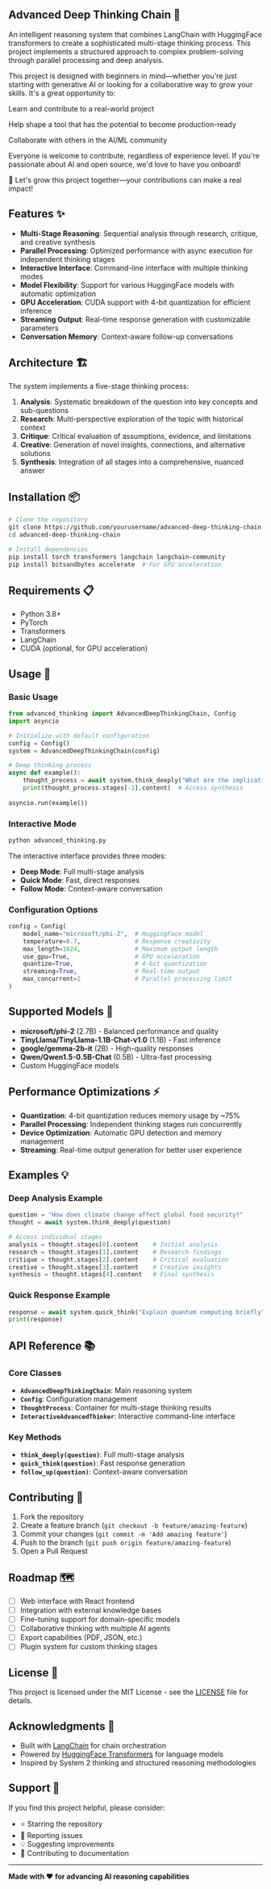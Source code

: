 ## Advanced Deep Thinking Chain 🧠

An intelligent reasoning system that combines LangChain with HuggingFace transformers to create a sophisticated multi-stage thinking process. This project implements a structured approach to complex problem-solving through parallel processing and deep analysis.

This project is designed with beginners in mind—whether you're just starting with generative AI or looking for a collaborative way to grow your skills. It's a great opportunity to:

Learn and contribute to a real-world project

Help shape a tool that has the potential to become production-ready

Collaborate with others in the AI/ML community

Everyone is welcome to contribute, regardless of experience level. If you're passionate about AI and open source, we'd love to have you onboard!

🌱 Let's grow this project together—your contributions can make a real impact!

## Features ✨

- **Multi-Stage Reasoning**: Sequential analysis through research, critique, and creative synthesis
- **Parallel Processing**: Optimized performance with async execution for independent thinking stages
- **Interactive Interface**: Command-line interface with multiple thinking modes
- **Model Flexibility**: Support for various HuggingFace models with automatic optimization
- **GPU Acceleration**: CUDA support with 4-bit quantization for efficient inference
- **Streaming Output**: Real-time response generation with customizable parameters
- **Conversation Memory**: Context-aware follow-up conversations

## Architecture 🏗️

The system implements a five-stage thinking process:

1. **Analysis**: Systematic breakdown of the question into key concepts and sub-questions
2. **Research**: Multi-perspective exploration of the topic with historical context
3. **Critique**: Critical evaluation of assumptions, evidence, and limitations
4. **Creative**: Generation of novel insights, connections, and alternative solutions
5. **Synthesis**: Integration of all stages into a comprehensive, nuanced answer

## Installation 📦

```bash
# Clone the repository
git clone https://github.com/yourusername/advanced-deep-thinking-chain.git
cd advanced-deep-thinking-chain

# Install dependencies
pip install torch transformers langchain langchain-community
pip install bitsandbytes accelerate  # For GPU acceleration
```

## Requirements 📋

- Python 3.8+
- PyTorch
- Transformers
- LangChain
- CUDA (optional, for GPU acceleration)

## Usage 🚀

### Basic Usage

```python
from advanced_thinking import AdvancedDeepThinkingChain, Config
import asyncio

# Initialize with default configuration
config = Config()
system = AdvancedDeepThinkingChain(config)

# Deep thinking process
async def example():
    thought_process = await system.think_deeply("What are the implications of artificial intelligence on society?")
    print(thought_process.stages[-1].content)  # Access synthesis
    
asyncio.run(example())
```

### Interactive Mode

```bash
python advanced_thinking.py
```

The interactive interface provides three modes:
- **Deep Mode**: Full multi-stage analysis
- **Quick Mode**: Fast, direct responses
- **Follow Mode**: Context-aware conversation

### Configuration Options

```python
config = Config(
    model_name="microsoft/phi-2",  # HuggingFace model
    temperature=0.7,               # Response creativity
    max_length=1024,               # Maximum output length
    use_gpu=True,                  # GPU acceleration
    quantize=True,                 # 4-bit quantization
    streaming=True,                # Real-time output
    max_concurrent=2               # Parallel processing limit
)
```

## Supported Models 🤖

- **microsoft/phi-2** (2.7B) - Balanced performance and quality
- **TinyLlama/TinyLlama-1.1B-Chat-v1.0** (1.1B) - Fast inference
- **google/gemma-2b-it** (2B) - High-quality responses
- **Qwen/Qwen1.5-0.5B-Chat** (0.5B) - Ultra-fast processing
- Custom HuggingFace models

## Performance Optimizations ⚡

- **Quantization**: 4-bit quantization reduces memory usage by ~75%
- **Parallel Processing**: Independent thinking stages run concurrently
- **Device Optimization**: Automatic GPU detection and memory management
- **Streaming**: Real-time output generation for better user experience

## Examples 💡

### Deep Analysis Example

```python
question = "How does climate change affect global food security?"
thought = await system.think_deeply(question)

# Access individual stages
analysis = thought.stages[0].content    # Initial analysis
research = thought.stages[1].content    # Research findings
critique = thought.stages[2].content    # Critical evaluation
creative = thought.stages[3].content    # Creative insights
synthesis = thought.stages[4].content   # Final synthesis
```

### Quick Response Example

```python
response = await system.quick_think("Explain quantum computing briefly")
print(response)
```

## API Reference 📚

### Core Classes

- **`AdvancedDeepThinkingChain`**: Main reasoning system
- **`Config`**: Configuration management
- **`ThoughtProcess`**: Container for multi-stage thinking results
- **`InteractiveAdvancedThinker`**: Interactive command-line interface

### Key Methods

- **`think_deeply(question)`**: Full multi-stage analysis
- **`quick_think(question)`**: Fast response generation
- **`follow_up(question)`**: Context-aware conversation

## Contributing 🤝

1. Fork the repository
2. Create a feature branch (`git checkout -b feature/amazing-feature`)
3. Commit your changes (`git commit -m 'Add amazing feature'`)
4. Push to the branch (`git push origin feature/amazing-feature`)
5. Open a Pull Request

## Roadmap 🗺️

- [ ] Web interface with React frontend
- [ ] Integration with external knowledge bases
- [ ] Fine-tuning support for domain-specific models
- [ ] Collaborative thinking with multiple AI agents
- [ ] Export capabilities (PDF, JSON, etc.)
- [ ] Plugin system for custom thinking stages

## License 📄

This project is licensed under the MIT License - see the [LICENSE](LICENSE) file for details.

## Acknowledgments 🙏

- Built with [LangChain](https://github.com/langchain-ai/langchain) for chain orchestration
- Powered by [HuggingFace Transformers](https://github.com/huggingface/transformers) for language models
- Inspired by System 2 thinking and structured reasoning methodologies

## Support 💬

If you find this project helpful, please consider:
- ⭐ Starring the repository
- 🐛 Reporting issues
- 💡 Suggesting improvements
- 📖 Contributing to documentation

---

**Made with ❤️ for advancing AI reasoning capabilities**
